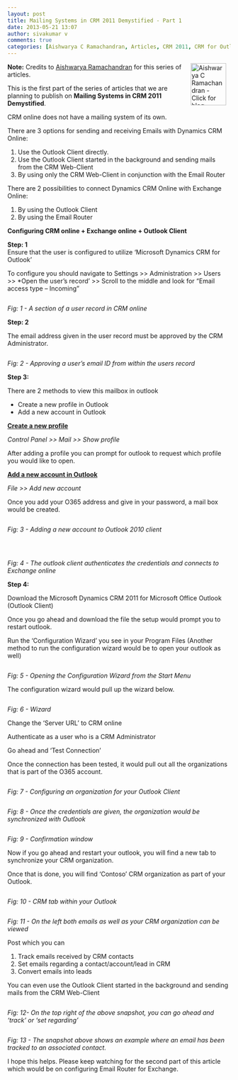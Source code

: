 ```yaml
---
layout: post
title: Mailing Systems in CRM 2011 Demystified - Part 1
date: 2013-05-21 13:07
author: sivakumar v
comments: true
categories: [Aishwarya C Ramachandran, Articles, CRM 2011, CRM for Outlook, CRM Online, Email Router, Exchange Server, Office 365, Outlook, Outlook Client, Uncategorized]
---
```

<p style="text-align: left;"><a title="Aishwarya C Ramachandran - Click for blog homepage"><img src="https://microsofttpd.github.io/assets/3225.aishram.jpg" original-url="https://microsofttpd.github.io/assets/3225.aishram.jpg" alt="Aishwarya C Ramachandran - Click for blog homepage" width="80" height="95" align="right" border="0" hspace="10" /></a><strong>Note:</strong> Credits to <a title="Aishwarya Ramachandran" href="http://blogs.technet.com/258186/ProfileUrlRedirect.ashx" target="_blank">Aishwarya Ramachandran</a> for this series of articles.</p>
<p>This is the first part of the series of articles that we are planning to publish on <strong>Mailing Systems in CRM 2011 Demystified</strong>.&nbsp;&nbsp;</p>
<p>CRM online does not have a mailing system of its own.</p>
<p>There are 3 options for sending and receiving Emails with Dynamics CRM Online:</p>
<ol>
<li>Use the Outlook Client directly.</li>
<li>Use the Outlook Client started in the background and sending mails from the CRM Web-Client</li>
<li>By using only the CRM Web-Client in conjunction with the Email Router</li>
</ol>
<p>There are 2 possibilities to connect Dynamics CRM Online with Exchange Online:</p>
<ol>
<li>By using the Outlook Client</li>
<li>By using the Email Router</li>
</ol>
<p><strong>Configuring CRM online + Exchange online + Outlook Client</strong></p>
<p><strong>Step:&nbsp;1</strong> <br />Ensure that the user is configured to utilize &lsquo;Microsoft Dynamics CRM for Outlook&rsquo;</p>
<p>To configure you should navigate to Settings &gt;&gt; Administration &gt;&gt; Users &gt;&gt; *Open the user&rsquo;s record&rsquo; &gt;&gt; Scroll to the middle and look for &ldquo;Email access type &ndash; Incoming&rdquo;</p>
<p><a href="https://msdnshared.blob.core.windows.net/media/TNBlogsFS/prod.evol.blogs.technet.com/CommunityServer.Blogs.Components.WeblogFiles/00/00/00/95/09/3223.1.png" original-url="http://blogs.technet.com/cfs-file.ashx/__key/communityserver-blogs-components-weblogfiles/00-00-00-95-09/3223.1.png"><img src="https://msdnshared.blob.core.windows.net/media/TNBlogsFS/prod.evol.blogs.technet.com/CommunityServer.Blogs.Components.WeblogFiles/00/00/00/95/09/3223.1.png" original-url="http://blogs.technet.com/resized-image.ashx/__size/400x0/__key/communityserver-blogs-components-weblogfiles/00-00-00-95-09/3223.1.png" alt="" border="0" /></a></p>
<p><em>Fig: 1 - A section of a user record in CRM online</em></p>
<p><strong>Step: 2</strong>&nbsp;</p>
<p>The email address given in the user record must be approved by the CRM Administrator.</p>
<p><a href="https://msdnshared.blob.core.windows.net/media/TNBlogsFS/prod.evol.blogs.technet.com/CommunityServer.Blogs.Components.WeblogFiles/00/00/00/95/09/7002.2.png" original-url="http://blogs.technet.com/cfs-file.ashx/__key/communityserver-blogs-components-weblogfiles/00-00-00-95-09/7002.2.png"><img src="https://msdnshared.blob.core.windows.net/media/TNBlogsFS/prod.evol.blogs.technet.com/CommunityServer.Blogs.Components.WeblogFiles/00/00/00/95/09/7002.2.png" original-url="http://blogs.technet.com/resized-image.ashx/__size/400x0/__key/communityserver-blogs-components-weblogfiles/00-00-00-95-09/7002.2.png" alt="" border="0" /></a></p>
<p><em>Fig: 2 - Approving a user&rsquo;s email ID from within the users record</em></p>
<p><strong>Step 3:</strong></p>
<p>There are 2 methods to view this mailbox in outlook</p>
<ul>
<li>
<div>Create a new profile in Outlook</div>
</li>
<li>
<div>Add a new account in Outlook</div>
</li>
</ul>
<p><span style="text-decoration: underline;"><strong>Create a new profile</strong></span></p>
<p><em>Control Panel &gt;&gt; Mail &gt;&gt; Show profile</em></p>
<p>After adding a profile you can prompt for outlook to request which profile you would like to open.</p>
<p><span style="text-decoration: underline;"><strong>Add a new account in Outlook</strong></span></p>
<p><em>File &gt;&gt; Add new account</em></p>
<p>Once you add your O365 address and give in your password, a mail box would be created.</p>
<p><a href="https://msdnshared.blob.core.windows.net/media/TNBlogsFS/prod.evol.blogs.technet.com/CommunityServer.Blogs.Components.WeblogFiles/00/00/00/95/09/3755.3.png" original-url="http://blogs.technet.com/cfs-file.ashx/__key/communityserver-blogs-components-weblogfiles/00-00-00-95-09/3755.3.png"><img src="https://msdnshared.blob.core.windows.net/media/TNBlogsFS/prod.evol.blogs.technet.com/CommunityServer.Blogs.Components.WeblogFiles/00/00/00/95/09/3755.3.png" original-url="http://blogs.technet.com/resized-image.ashx/__size/400x0/__key/communityserver-blogs-components-weblogfiles/00-00-00-95-09/3755.3.png" alt="" border="0" /></a></p>
<p><em>Fig: 3 - Adding a new account to Outlook 2010 client</em></p>
<p>&nbsp;</p>
<p><a href="https://msdnshared.blob.core.windows.net/media/TNBlogsFS/prod.evol.blogs.technet.com/CommunityServer.Blogs.Components.WeblogFiles/00/00/00/95/09/4478.4.png" original-url="http://blogs.technet.com/cfs-file.ashx/__key/communityserver-blogs-components-weblogfiles/00-00-00-95-09/4478.4.png"><img src="https://msdnshared.blob.core.windows.net/media/TNBlogsFS/prod.evol.blogs.technet.com/CommunityServer.Blogs.Components.WeblogFiles/00/00/00/95/09/4478.4.png" original-url="http://blogs.technet.com/resized-image.ashx/__size/400x0/__key/communityserver-blogs-components-weblogfiles/00-00-00-95-09/4478.4.png" alt="" border="0" /></a></p>
<p><em>Fig: 4 - The outlook client authenticates the credentials and connects to Exchange online</em></p>
<p><strong>Step 4:</strong></p>
<p>Download the Microsoft Dynamics CRM 2011 for Microsoft Office Outlook (Outlook Client)</p>
<p>Once you go ahead and download the file the setup would prompt you to restart outlook.</p>
<p>Run the &lsquo;Configuration Wizard&rsquo; you see in your Program Files (Another method to run the configuration wizard would be to open your outlook as well)</p>
<p><a href="https://msdnshared.blob.core.windows.net/media/TNBlogsFS/prod.evol.blogs.technet.com/CommunityServer.Blogs.Components.WeblogFiles/00/00/00/95/09/4035.5.png" original-url="http://blogs.technet.com/cfs-file.ashx/__key/communityserver-blogs-components-weblogfiles/00-00-00-95-09/4035.5.png"><img src="https://msdnshared.blob.core.windows.net/media/TNBlogsFS/prod.evol.blogs.technet.com/CommunityServer.Blogs.Components.WeblogFiles/00/00/00/95/09/4035.5.png" original-url="http://blogs.technet.com/resized-image.ashx/__size/400x0/__key/communityserver-blogs-components-weblogfiles/00-00-00-95-09/4035.5.png" alt="" border="0" /></a></p>
<p><em>Fig: 5 - Opening the Configuration Wizard from the Start Menu</em></p>
<p>The configuration wizard would pull up the wizard below.</p>
<p><a href="https://msdnshared.blob.core.windows.net/media/TNBlogsFS/prod.evol.blogs.technet.com/CommunityServer.Blogs.Components.WeblogFiles/00/00/00/95/09/4863.6.png" original-url="http://blogs.technet.com/cfs-file.ashx/__key/communityserver-blogs-components-weblogfiles/00-00-00-95-09/4863.6.png"><img src="https://msdnshared.blob.core.windows.net/media/TNBlogsFS/prod.evol.blogs.technet.com/CommunityServer.Blogs.Components.WeblogFiles/00/00/00/95/09/4863.6.png" original-url="http://blogs.technet.com/resized-image.ashx/__size/400x0/__key/communityserver-blogs-components-weblogfiles/00-00-00-95-09/4863.6.png" alt="" border="0" /></a></p>
<p><em>Fig: 6 - Wizard</em></p>
<p>Change the &lsquo;Server URL&rsquo; to CRM online</p>
<p>Authenticate as a user who is a CRM Administrator</p>
<p>Go ahead and &lsquo;Test Connection&rsquo;</p>
<p>Once the connection has been tested, it would pull out all the organizations that is part of the O365 account.</p>
<p><a href="https://msdnshared.blob.core.windows.net/media/TNBlogsFS/prod.evol.blogs.technet.com/CommunityServer.Blogs.Components.WeblogFiles/00/00/00/95/09/8311.7.png" original-url="http://blogs.technet.com/cfs-file.ashx/__key/communityserver-blogs-components-weblogfiles/00-00-00-95-09/8311.7.png"><img src="https://msdnshared.blob.core.windows.net/media/TNBlogsFS/prod.evol.blogs.technet.com/CommunityServer.Blogs.Components.WeblogFiles/00/00/00/95/09/8311.7.png" original-url="http://blogs.technet.com/resized-image.ashx/__size/400x0/__key/communityserver-blogs-components-weblogfiles/00-00-00-95-09/8311.7.png" alt="" border="0" /></a></p>
<p><em>Fig: 7&nbsp;- Configuring an organization for your Outlook Client</em></p>
<p><a href="https://msdnshared.blob.core.windows.net/media/TNBlogsFS/prod.evol.blogs.technet.com/CommunityServer.Blogs.Components.WeblogFiles/00/00/00/95/09/7206.8.png" original-url="http://blogs.technet.com/cfs-file.ashx/__key/communityserver-blogs-components-weblogfiles/00-00-00-95-09/7206.8.png"><img src="https://msdnshared.blob.core.windows.net/media/TNBlogsFS/prod.evol.blogs.technet.com/CommunityServer.Blogs.Components.WeblogFiles/00/00/00/95/09/7206.8.png" original-url="http://blogs.technet.com/resized-image.ashx/__size/400x0/__key/communityserver-blogs-components-weblogfiles/00-00-00-95-09/7206.8.png" alt="" border="0" /></a></p>
<p><em>Fig: 8 - Once the credentials are given, the organization would be synchronized with Outlook</em></p>
<p><a href="https://msdnshared.blob.core.windows.net/media/TNBlogsFS/prod.evol.blogs.technet.com/CommunityServer.Blogs.Components.WeblogFiles/00/00/00/95/09/2311.9.png" original-url="http://blogs.technet.com/cfs-file.ashx/__key/communityserver-blogs-components-weblogfiles/00-00-00-95-09/2311.9.png"><img src="https://msdnshared.blob.core.windows.net/media/TNBlogsFS/prod.evol.blogs.technet.com/CommunityServer.Blogs.Components.WeblogFiles/00/00/00/95/09/2311.9.png" original-url="http://blogs.technet.com/resized-image.ashx/__size/400x0/__key/communityserver-blogs-components-weblogfiles/00-00-00-95-09/2311.9.png" alt="" border="0" /></a></p>
<p><em>Fig: 9 - Confirmation window</em></p>
<p>Now if you go ahead and restart your outlook, you will find a new tab to synchronize your CRM organization.</p>
<p>Once that is done, you will find &lsquo;Contoso&rsquo; CRM organization as part of your Outlook.</p>
<p><a href="https://msdnshared.blob.core.windows.net/media/TNBlogsFS/prod.evol.blogs.technet.com/CommunityServer.Blogs.Components.WeblogFiles/00/00/00/95/09/0726.10.png" original-url="http://blogs.technet.com/cfs-file.ashx/__key/communityserver-blogs-components-weblogfiles/00-00-00-95-09/0726.10.png"><img src="https://msdnshared.blob.core.windows.net/media/TNBlogsFS/prod.evol.blogs.technet.com/CommunityServer.Blogs.Components.WeblogFiles/00/00/00/95/09/0726.10.png" original-url="http://blogs.technet.com/resized-image.ashx/__size/400x0/__key/communityserver-blogs-components-weblogfiles/00-00-00-95-09/0726.10.png" alt="" border="0" /></a></p>
<p><em>Fig: 10 - CRM tab within your Outlook</em></p>
<p><a href="https://msdnshared.blob.core.windows.net/media/TNBlogsFS/prod.evol.blogs.technet.com/CommunityServer.Blogs.Components.WeblogFiles/00/00/00/95/09/3632.11.png" original-url="http://blogs.technet.com/cfs-file.ashx/__key/communityserver-blogs-components-weblogfiles/00-00-00-95-09/3632.11.png"><img src="https://msdnshared.blob.core.windows.net/media/TNBlogsFS/prod.evol.blogs.technet.com/CommunityServer.Blogs.Components.WeblogFiles/00/00/00/95/09/3632.11.png" original-url="http://blogs.technet.com/resized-image.ashx/__size/400x0/__key/communityserver-blogs-components-weblogfiles/00-00-00-95-09/3632.11.png" alt="" border="0" /></a></p>
<p><em>Fig: 11 - On the left both emails as well as your CRM organization can be viewed</em></p>
<p>Post which you can</p>
<ol>
<li>
<div>Track emails received by CRM contacts</div>
</li>
<li>
<div>Set emails regarding a contact/account/lead in CRM</div>
</li>
<li>
<div>Convert emails into leads</div>
</li>
</ol>
<p>You can even use the Outlook Client started in the background and sending mails from the CRM Web-Client</p>
<p><a href="https://msdnshared.blob.core.windows.net/media/TNBlogsFS/prod.evol.blogs.technet.com/CommunityServer.Blogs.Components.WeblogFiles/00/00/00/95/09/2251.12.png" original-url="http://blogs.technet.com/cfs-file.ashx/__key/communityserver-blogs-components-weblogfiles/00-00-00-95-09/2251.12.png"><img src="https://msdnshared.blob.core.windows.net/media/TNBlogsFS/prod.evol.blogs.technet.com/CommunityServer.Blogs.Components.WeblogFiles/00/00/00/95/09/2251.12.png" original-url="http://blogs.technet.com/resized-image.ashx/__size/400x0/__key/communityserver-blogs-components-weblogfiles/00-00-00-95-09/2251.12.png" alt="" border="0" /></a></p>
<p><em>Fig: 12- On the top right of the above snapshot, you can go ahead and &lsquo;track&rsquo; or &lsquo;set regarding&rsquo;</em></p>
<p><a href="https://msdnshared.blob.core.windows.net/media/TNBlogsFS/prod.evol.blogs.technet.com/CommunityServer.Blogs.Components.WeblogFiles/00/00/00/95/09/2185.13.png" original-url="http://blogs.technet.com/cfs-file.ashx/__key/communityserver-blogs-components-weblogfiles/00-00-00-95-09/2185.13.png"><img src="https://msdnshared.blob.core.windows.net/media/TNBlogsFS/prod.evol.blogs.technet.com/CommunityServer.Blogs.Components.WeblogFiles/00/00/00/95/09/2185.13.png" original-url="http://blogs.technet.com/resized-image.ashx/__size/400x0/__key/communityserver-blogs-components-weblogfiles/00-00-00-95-09/2185.13.png" alt="" border="0" /></a></p>
<p><em>Fig: 13 - The snapshot above shows an example where an email has been tracked to an associated contact.</em></p>
<p>I hope this helps. Please keep watching for the second part of this article which would be on configuring Email Router for Exchange.</p>
<p>&nbsp;</p>
